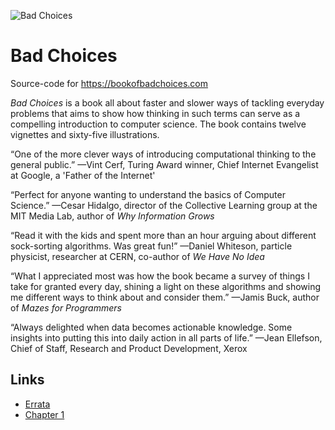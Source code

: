 ![Bad Choices](https://bookofbadchoices.com/images/margie.png)

# Bad Choices
Source-code for https://bookofbadchoices.com

_Bad Choices_ is a book all about faster and slower ways of tackling everyday problems that aims to show how thinking in such terms can serve as a compelling introduction to computer science. The book contains twelve vignettes and sixty-five illustrations.

“One of the more clever ways of introducing computational thinking to the general public.”
—Vint Cerf, Turing Award winner, Chief Internet Evangelist at Google, a 'Father of the Internet'

“Perfect for anyone wanting to understand the basics of Computer Science.”
—Cesar Hidalgo, director of the Collective Learning group at the MIT Media Lab, author of _Why Information Grows_

“Read it with the kids and spent more than an hour arguing about different sock-sorting algorithms. Was great fun!”
—Daniel Whiteson, particle physicist, researcher at CERN, co-author of _We Have No Idea_

“What I appreciated most was how the book became a survey of things I take for granted every day, shining a light on these algorithms and showing me different ways to think about and consider them.”
—Jamis Buck, author of _Mazes for Programmers_

“Always delighted when data becomes actionable knowledge. Some insights into putting this into daily action in all parts of life.”
—Jean Ellefson, Chief of Staff, Research and Product Development, Xerox

## Links
* [Errata](https://github.com/almossawi/badchoices/wiki/Errata)
* [Chapter 1](https://bookofbadchoices.com/chapter1)
